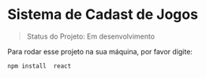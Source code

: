  <h1> Sistema de Cadast de Jogos</h1>

> Status do Projeto: Em desenvolvimento

Para rodar esse projeto na sua máquina, por favor digite:

``` 
npm install  react 
```
